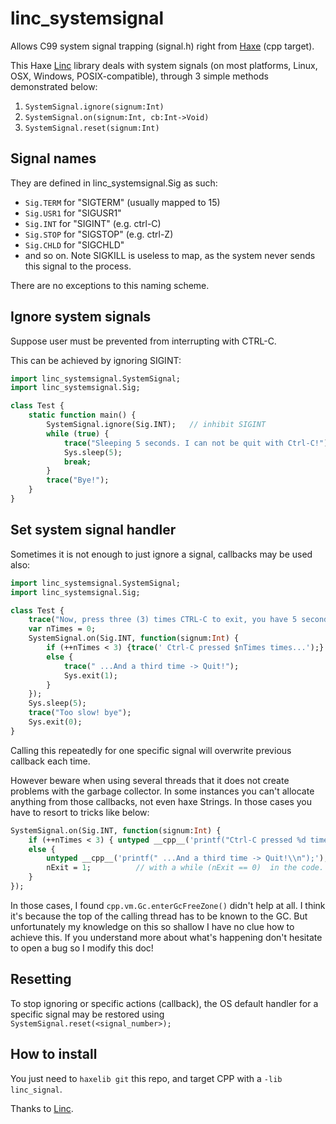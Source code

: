 # linc_systemsignal

Allows C99 system signal trapping (signal.h) right from [Haxe](https://www.haxe.org) (cpp target). 

This Haxe [Linc](http://snowkit.github.io/linc/) library deals with system signals (on most platforms, Linux, OSX, Windows, POSIX-compatible), through 3 simple methods demonstrated below:

1. `SystemSignal.ignore(signum:Int)`
2. `SystemSignal.on(signum:Int, cb:Int->Void)`
3. `SystemSignal.reset(signum:Int)`

## Signal names

They are defined in linc_systemsignal.Sig as such:

* `Sig.TERM` for "SIGTERM" (usually mapped to 15)
* `Sig.USR1` for "SIGUSR1" 
* `Sig.INT` for "SIGINT" (e.g. ctrl-C)
* `Sig.STOP` for "SIGSTOP" (e.g. ctrl-Z)
* `Sig.CHLD` for "SIGCHLD" 
* and so on. Note SIGKILL is useless to map, as the system never sends this signal to the process.

There are no exceptions to this naming scheme.

## Ignore system signals

Suppose user must be prevented from interrupting with CTRL-C. 

This can be achieved by ignoring SIGINT:

```haxe
import linc_systemsignal.SystemSignal;
import linc_systemsignal.Sig;

class Test {
    static function main() {
        SystemSignal.ignore(Sig.INT);   // inhibit SIGINT
        while (true) {
            trace("Sleeping 5 seconds. I can not be quit with Ctrl-C!");
            Sys.sleep(5);
            break;
        }
        trace("Bye!");
    }
}
```

## Set system signal handler

Sometimes it is not enough to just ignore a signal, callbacks may be used also: 

```haxe
import linc_systemsignal.SystemSignal;
import linc_systemsignal.Sig;

class Test {
    trace("Now, press three (3) times CTRL-C to exit, you have 5 seconds.");
    var nTimes = 0;
    SystemSignal.on(Sig.INT, function(signum:Int) {
        if (++nTimes < 3) {trace(' Ctrl-C pressed $nTimes times...');}
        else {
            trace(" ...And a third time -> Quit!");
            Sys.exit(1);
        }
    });
    Sys.sleep(5);
    trace("Too slow! bye");
    Sys.exit(0);
}
```

Calling this repeatedly for one specific signal will overwrite previous callback each time.

However beware when using several threads that it does not create problems with the garbage collector.
In some instances you can't allocate anything from those callbacks, not even haxe Strings.
In those cases you have to resort to tricks like below:

```haxe
SystemSignal.on(Sig.INT, function(signum:Int) {
    if (++nTimes < 3) { untyped __cpp__('printf("Ctrl-C pressed %d times...\\n", nTimes);'); }
    else {
        untyped __cpp__('printf(" ...And a third time -> Quit!\\n");');
        nExit = 1;          // with a while (nExit == 0)  in the code. Int won't get allocated, so this won't create errors.
    }
});
```
In those cases, I found `cpp.vm.Gc.enterGcFreeZone()` didn't help at all. I think it's because the top of 
the calling thread has to be known to the GC. But unfortunately my knowledge on this so shallow I have
no clue how to achieve this. If you understand more about what's happening don't hesitate to open a bug so I modify this doc!

## Resetting

To stop ignoring or specific actions (callback), the OS default handler for a specific signal may be restored using `SystemSignal.reset(<signal_number>);`

## How to install

You just need to `haxelib git` this repo, and target CPP with a `-lib linc_signal`.

Thanks to [Linc](http://snowkit.github.io/linc/).
